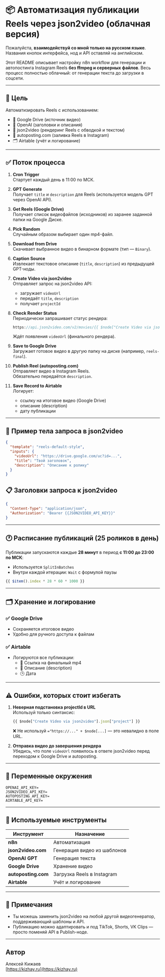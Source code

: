 # 📦 Автоматизация публикации Reels через json2video (облачная версия)

Пожалуйста, **взаимодействуй со мной только на русском языке**.  
Названия кнопок интерфейса, нод и API оставляй на английском.

Этот README описывает настройку n8n workflow для генерации и автопостинга Instagram Reels **без ffmpeg и серверных файлов**. Весь процесс полностью облачный: от генерации текста до загрузки в соцсети.

---

## 🎯 Цель

Автоматизировать Reels с использованием:

- 📂 Google Drive (источник видео)
- 🧠 OpenAI (заголовки и описания)
- 🧱 json2video (рендеринг Reels с обводкой и текстом)
- 📢 autoposting.com (заливка Reels в Instagram)
- 🗂️ Airtable (учёт и логирование)

---

## ✅ Поток процесса

1. **Cron Trigger**  
   Стартует каждый день в 11:00 по МСК.

2. **GPT Generate**  
   Получает `title` и `description` для Reels (используется модель GPT через OpenAI API).

3. **Get Reels (Google Drive)**  
   Получает список видеофайлов (исходников) из заранее заданной папки на Google Диске.

4. **Pick Random**  
   Случайным образом выбирает один mp4-файл.

5. **Download from Drive**  
   Скачивает выбранное видео в бинарном формате (тип — `Binary`).

6. **Caption Source**  
   Извлекает текстовое описание (`title`, `description`) из предыдущей GPT-ноды.

7. **Create Video via json2video**  
   Отправляет запрос на json2video API:

   - загружает `videoUrl`
   - передаёт `title`, `description`
   - получает `projectId`

8. **Check Render Status**  
   Периодически запрашивает статус рендера:

   ```js
   https://api.json2video.com/v2/movies/{{ $node["Create Video via json2video"].json["project"] }}
   ```

   Ждёт появления `videoUrl` (финального рендера).

9. **Save to Google Drive**  
   Загружает готовое видео в другую папку на диске (например, `reels-final`).

10. **Publish Reel (autoposting.com)**  
    Отправляет видео в Instagram Reels.  
    Обязательно передаётся `description`.

11. **Save Record to Airtable**  
    Логирует:

    - ссылку на итоговое видео (Google Drive)
    - описание (description)
    - дату публикации

---

## 🔧 Пример тела запроса в json2video

```json
{
  "template": "reels-default-style",
  "inputs": {
    "videoUrl": "https://drive.google.com/uc?id=...",
    "title": "Твой заголовок",
    "description": "Описание к ролику"
  }
}
```

## 📋 Заголовки запроса к json2video

```json
{
  "Content-Type": "application/json",
  "Authorization": "Bearer {{JSON2VIDEO_API_KEY}}"
}
```

---

## 🕐 Расписание публикаций (25 роликов в день)

Публикации запускаются каждые **28 минут** в период **с 11:00 до 23:00 по МСК**:

- Используется `SplitInBatches`
- Внутри каждой итерации: `Wait` с формулой паузы

```js
{{ $item().index * 28 * 60 * 1000 }}
```

---

## 🗂 Хранение и логирование

### ✅ Google Drive

- Сохраняется итоговое видео
- Удобно для ручного доступа к файлам

### ✅ Airtable

- Логируются все публикации:
  - 📎 Ссылка на финальный mp4
  - 📝 Описание (description)
  - 🕒 Дата

---

## ⚠️ Ошибки, которых стоит избегать

1. **Неверная подстановка projectId в URL**  
   Используй только синтаксис:

   ```js
   {{ $node["Create Video via json2video"].json["project"] }}
   ```

   ❌ Не используй `="https://..." + $node[...]` — это невалидно в поле URL.

2. **Отправка видео до завершения рендера**  
   Убедись, что поле `videoUrl` появилось в ответе json2video перед переходом к Google Drive и autoposting.

---

## 🔐 Переменные окружения

```env
OPENAI_API_KEY=
JSON2VIDEO_API_KEY=
AUTOPOSTING_API_KEY=
AIRTABLE_API_KEY=
```

---

## 🤖 Используемые инструменты

| Инструмент          | Назначение                   |
|---------------------|------------------------------|
| **n8n**             | Автоматизация                |
| **json2video.com**  | Генерация видео из шаблонов  |
| **OpenAI GPT**      | Генерация текста             |
| **Google Drive**    | Хранение видео               |
| **autoposting.com** | Загрузка Reels в Instagram   |
| **Airtable**        | Учёт и логирование           |

---

## 🧠 Примечания

- Ты можешь заменить json2video на любой другой видеогенератор, поддерживающий шаблоны и API.
- Публикацию можно адаптировать и под TikTok, Shorts, VK Clips — просто поменяй API в Publish-ноде.

---

## Автор

Алексей Кижаев  
[https://kizhay.ru](https://kizhay.ru)
